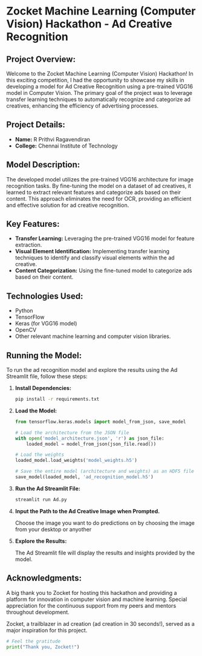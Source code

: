 # Zocket Machine Learning (Computer Vision) Hackathon - Ad Creative Recognition

## Project Overview:

Welcome to the Zocket Machine Learning (Computer Vision) Hackathon! In this exciting competition, I had the opportunity to showcase my skills in developing a model for Ad Creative Recognition using a pre-trained VGG16 model in Computer Vision. The primary goal of the project was to leverage transfer learning techniques to automatically recognize and categorize ad creatives, enhancing the efficiency of advertising processes.

## Project Details:

- **Name:** R Prithvi Ragavendiran
- **College:** Chennai Institute of Technology

## Model Description:

The developed model utilizes the pre-trained VGG16 architecture for image recognition tasks. By fine-tuning the model on a dataset of ad creatives, it learned to extract relevant features and categorize ads based on their content. This approach eliminates the need for OCR, providing an efficient and effective solution for ad creative recognition.

## Key Features:

- **Transfer Learning:** Leveraging the pre-trained VGG16 model for feature extraction.
- **Visual Element Identification:** Implementing transfer learning techniques to identify and classify visual elements within the ad creative.
- **Content Categorization:** Using the fine-tuned model to categorize ads based on their content.

## Technologies Used:

- Python
- TensorFlow
- Keras (for VGG16 model)
- OpenCV
- Other relevant machine learning and computer vision libraries.

## Running the Model:

To run the ad recognition model and explore the results using the Ad Streamlit file, follow these steps:

1. **Install Dependencies:**

    ```bash
    pip install -r requirements.txt
    ```

2. **Load the Model:**
    ```python
    from tensorflow.keras.models import model_from_json, save_model
    
    # Load the architecture from the JSON file
    with open('model_architecture.json', 'r') as json_file:
        loaded_model = model_from_json(json_file.read())

    # Load the weights
    loaded_model.load_weights('model_weights.h5')

    # Save the entire model (architecture and weights) as an HDF5 file
    save_model(loaded_model, 'ad_recognition_model.h5')
    ```

3. **Run the Ad Streamlit File:**

    ```bash
    streamlit run Ad.py 
    ```

4. **Input the Path to the Ad Creative Image when Prompted.**

   Choose the image you want to do predictions on by choosing the image from your desktop or anyother

5. **Explore the Results:**

   The Ad Streamlit file will display the results and insights provided by the model.
   

## Acknowledgments:

A big thank you to Zocket for hosting this hackathon and providing a platform for innovation in computer vision and machine learning. Special appreciation for the continuous support from my peers and mentors throughout development.

Zocket, a trailblazer in ad creation (ad creation in 30 seconds!), served as a major inspiration for this project.

```python
# Feel the gratitude
print("Thank you, Zocket!")

